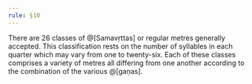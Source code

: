 ```yaml
---
rule: §10
---
```


There are 26 classes of @[Samavṛttas] or regular metres generally accepted. This classification rests on the number of syllables in each quarter which may vary from one to twenty-six. Each of these classes comprises a variety of metres all differing from one another according to the combination of the various @[gaṇas].